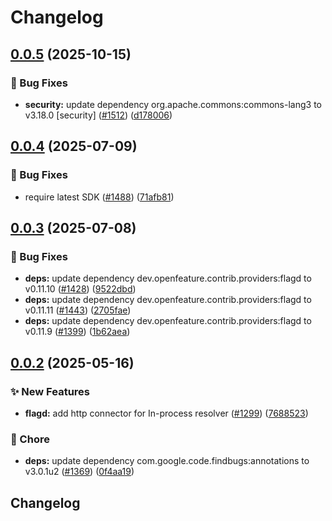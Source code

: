 # Changelog

## [0.0.5](https://github.com/open-feature/java-sdk-contrib/compare/dev.openfeature.contrib.tools.flagdhttpconnector-v0.0.4...dev.openfeature.contrib.tools.flagdhttpconnector-v0.0.5) (2025-10-15)


### 🐛 Bug Fixes

* **security:** update dependency org.apache.commons:commons-lang3 to v3.18.0 [security] ([#1512](https://github.com/open-feature/java-sdk-contrib/issues/1512)) ([d178006](https://github.com/open-feature/java-sdk-contrib/commit/d178006411b91ff05376ac8f604c5282f2f19383))

## [0.0.4](https://github.com/open-feature/java-sdk-contrib/compare/dev.openfeature.contrib.tools.flagdhttpconnector-v0.0.3...dev.openfeature.contrib.tools.flagdhttpconnector-v0.0.4) (2025-07-09)


### 🐛 Bug Fixes

* require latest SDK ([#1488](https://github.com/open-feature/java-sdk-contrib/issues/1488)) ([71afb81](https://github.com/open-feature/java-sdk-contrib/commit/71afb81703bc2a5350ab967e478c527469fdb5d2))

## [0.0.3](https://github.com/open-feature/java-sdk-contrib/compare/dev.openfeature.contrib.tools.flagdhttpconnector-v0.0.2...dev.openfeature.contrib.tools.flagdhttpconnector-v0.0.3) (2025-07-08)


### 🐛 Bug Fixes

* **deps:** update dependency dev.openfeature.contrib.providers:flagd to v0.11.10 ([#1428](https://github.com/open-feature/java-sdk-contrib/issues/1428)) ([9522dbd](https://github.com/open-feature/java-sdk-contrib/commit/9522dbd3300f70962f9b60399c927b61e80186e0))
* **deps:** update dependency dev.openfeature.contrib.providers:flagd to v0.11.11 ([#1443](https://github.com/open-feature/java-sdk-contrib/issues/1443)) ([2705fae](https://github.com/open-feature/java-sdk-contrib/commit/2705fae23b48e109438d46e91103430ca01e3800))
* **deps:** update dependency dev.openfeature.contrib.providers:flagd to v0.11.9 ([#1399](https://github.com/open-feature/java-sdk-contrib/issues/1399)) ([1b62aea](https://github.com/open-feature/java-sdk-contrib/commit/1b62aea7eab20efbe706abac299092c19c2bd76a))

## [0.0.2](https://github.com/open-feature/java-sdk-contrib/compare/dev.openfeature.contrib.tools.flagdhttpconnector-v0.0.1...dev.openfeature.contrib.tools.flagdhttpconnector-v0.0.2) (2025-05-16)


### ✨ New Features

* **flagd:** add http connector for In-process resolver ([#1299](https://github.com/open-feature/java-sdk-contrib/issues/1299)) ([7688523](https://github.com/open-feature/java-sdk-contrib/commit/7688523669dd6f63cccf85a80bd1330a0c5d501f))


### 🧹 Chore

* **deps:** update dependency com.google.code.findbugs:annotations to v3.0.1u2 ([#1369](https://github.com/open-feature/java-sdk-contrib/issues/1369)) ([0f4aa19](https://github.com/open-feature/java-sdk-contrib/commit/0f4aa19ae359029e27b1ec0a9468bbfa347b0d78))

## Changelog
